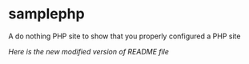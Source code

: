 samplephp
=========

A do nothing PHP site to show that you properly configured a PHP site

*Here is the new modified version of README file*